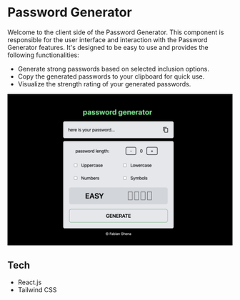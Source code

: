 # Password Generator

Welcome to the client side of the Password Generator. This component is responsible for the user interface and interaction with the Password Generator features. It's designed to be easy to use and provides the following functionalities:

- Generate strong passwords based on selected inclusion options.
- Copy the generated passwords to your clipboard for quick use.
- Visualize the strength rating of your generated passwords.

![Password Generator Client](passGeneratorClient.png)

## Tech

- React.js
- Tailwind CSS
